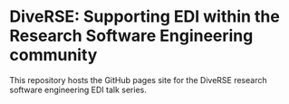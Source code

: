 # DiveRSE: Supporting EDI within the Research Software Engineering community

This repository hosts the GitHub pages site for the DiveRSE research software engineering EDI talk series.
